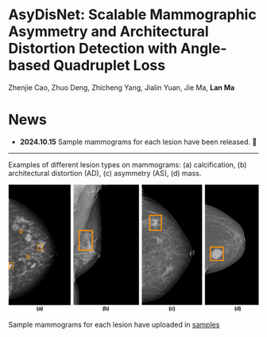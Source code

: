 # AsyDisNet: Scalable Mammographic Asymmetry and Architectural Distortion Detection with Angle-based Quadruplet Loss
Zhenjie Cao, Zhuo Deng, Zhicheng Yang, Jialin Yuan, Jie Ma, **Lan Ma**

# News

* **2024.10.15** Sample mammograms for each lesion have been released. :rainbow:

---

Examples of different lesion types on mammograms: (a) calcification, (b) architectural distortion (AD), (c) asymmetry (AS), (d) mass.

![Examples of different lesion types on mammograms](figures/lesion_example.png)

Sample mammograms for each lesion have uploaded in [samples](https://github.com/ML-AILab/AsyDisNet/tree/main/samples)
